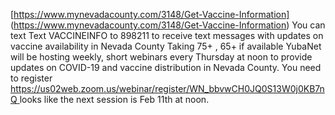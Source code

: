 [https://www.mynevadacounty.com/3148/Get-Vaccine-Information] (https://www.mynevadacounty.com/3148/Get-Vaccine-Information)
You can text Text VACCINEINFO to 898211 to receive text messages with updates on vaccine availability in Nevada County
Taking 75+ , 65+ if available
YubaNet will be hosting weekly, short webinars every Thursday at noon to provide updates on COVID-19 and vaccine distribution in Nevada County. You need to register [https://us02web.zoom.us/webinar/register/WN_bbvwCH0JQ0S13W0j0KB7nQ ](here) looks like the next session is Feb 11th at noon.
